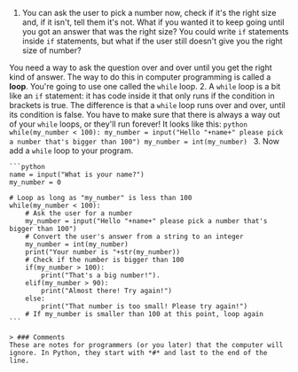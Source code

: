 1. You can ask the user to pick a number now, check if it's the right size and, if it isn't, tell them it's not. What if you wanted it to keep going until you got an answer that was the right size? You could write `if` statements inside `if` statements, but what if the user still doesn't give you the right size of number?
  
  You need a way to ask the question over and over until you get the right kind of answer. The way to do this in computer programming is called a **loop**. You're going to use one called the `while` loop.
2. A `while` loop is a bit like an `if` statement: it has code inside it that only runs if the condition in brackets is true. The difference is that a `while` loop runs over and over, until its condition is false. You have to make sure that there is always a way out of your `while` loops, or they'll run forever! It looks like this:
	```python
	while(my_number < 100):
		my_number = input("Hello "+name+" please pick a number that's bigger than 100")
		my_number = int(my_number)
	```
3. Now add a `while` loop to your program.

	```python
	name = input("What is your name?")
	my_number = 0
	
	# Loop as long as "my_number" is less than 100
	while(my_number < 100):
		# Ask the user for a number
		my_number = input("Hello "+name+" please pick a number that's bigger than 100")
		# Convert the user's answer from a string to an integer
		my_number = int(my_number)
		print("Your number is "+str(my_number))
		# Check if the number is bigger than 100
		if(my_number > 100):
			print("That's a big number!").
		elif(my_number > 90):
			print("Almost there! Try again!")
		else:
			print("That number is too small! Please try again!")
		# If my_number is smaller than 100 at this point, loop again
	```

	> ### Comments
	These are notes for programmers (or you later) that the computer will ignore. In Python, they start with *#* and last to the end of the line.   
